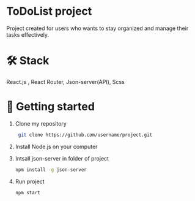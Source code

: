 # ToDoList project 

Project created for users who wants to stay organized and manage their tasks effectively.

# :hammer_and_wrench: Stack 

React.js , React Router, Json-server(API), Scss

# :rocket: Getting started


1. Clone my repository
   ```bash 
    git clone https://github.com/username/project.git

2. Install Node.js on your computer
   
3. Intsall json-server in folder of project
   ```bash
   npm install -g json-server 
4. Run project
   ```bash
   npm start
   

